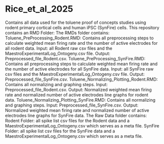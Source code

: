 # Rice_et_al_2025
Contains all data used for the toluene proof of concepts studies using rodent primary cortical cells and human iPSC (SynFire) cells.
This repository contains an RMD Folder: 
The RMDs folder contains: 
Toluene_PreProcessing_Rodent.RMD: Contains all preprocessing steps to calculate weighted mean firing rate and the number of active electrodes for all rodent data. Input: all Rodent raw csv files and the MaestroExperimentalLog_Ontogeny.csv file. Output: Preprocessed_file_Rodent.csv.
Toluene_PreProcessing_SynFire.RMD: Contains all preprocessing steps to calculate weighted mean firing rate and the number of active electrodes for all SynFire data. Input: all SynFire raw csv files and the MaestroExperimentalLog_Ontogeny.csv file. Output: Preprocessed_file_SynFire.csv.
Toluene_Normalizing_Plotting_Rodent.RMD: Contains all normalizing and graphing steps. Input: Preprocessed_file_Rodent.csv. Output: Normalized weighted mean firing rate and normalized number of active electrodes line graphs for rodent data.
Toluene_Normalizing_Plotting_SynFire.RMD: Contains all normalizing and graphing steps. Input: Preprocessed_file_SynFire.csv. Output: Normalized weighted mean firing rate and normalized number of active electrodes line graphs for SynFire data.
The Raw Data folder contains: 
Rodent Folder: all spike list csv files for the Rodent data and a MaestroExperimentalLog_Ontogeny.csv which serves as a meta file.
SynFire Folder: all spike list csv files for the SynFire data and a MaestroExperimentalLog_Ontogeny.csv which serves as a meta file.
